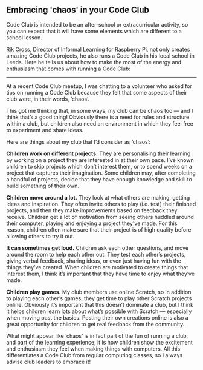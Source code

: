 
## Embracing 'chaos' in your Code Club

Code Club is intended to be an after-school or extracurricular activity, so you can expect that it will have some elements which are different to a school lesson.

[Rik Cross](https://www.futurelearn.com/profiles/4572112), Director of Informal Learning for Raspberry Pi, not only creates amazing Code Club projects, he also runs a Code Club in his local school in Leeds. Here he tells us about how to make the most of the energy and enthusiasm that comes with running a Code Club:

* * *

At a recent Code Club meetup, I was chatting to a volunteer who asked for tips on running a Code Club because they felt that some aspects of their club were, in their words, ‘chaos’.

This got me thinking that, in some ways, my club can be chaos too — and I think that’s a good thing! Obviously there is a need for rules and structure within a club, but children also need an environment in which they feel free to experiment and share ideas.

Here are things about my club that I’d consider as ‘chaos’:

**Children work on different projects.** They are personalising their learning by working on a project they are interested in at their own pace. I’ve known children to skip projects which don’t interest them, or to spend weeks on a project that captures their imagination. Some children may, after completing a handful of projects, decide that they have enough knowledge and skill to build something of their own.

**Children move around a lot.** They look at what others are making, getting ideas and inspiration. They often invite others to play (i.e. test) their finished projects, and then they make improvements based on feedback they receive. Children get a lot of motivation from seeing others huddled around their computer, playing and enjoying a project they've made. For this reason, children often make sure that their project is of high quality before allowing others to try it out.

**It can sometimes get loud.** Children ask each other questions, and move around the room to help each other out. They test each other’s projects, giving verbal feedback, sharing ideas, or even just having fun with the things they’ve created. When children are motivated to create things that interest them, I think it’s important that they have time to enjoy what they’ve made.

**Children play games.** My club members use online Scratch, so in addition to playing each other’s games, they get time to play other Scratch projects online. Obviously it’s important that this doesn’t dominate a club, but I think it helps children learn lots about what’s possible with Scratch — especially when moving past the basics. Posting their own creations online is also a great opportunity for children to get real feedback from the community.

What might appear like ‘chaos’ is in fact part of the fun of running a club, and part of the learning experience; it is how children show the excitement and enthusiasm they feel when making things with computers. All this differentiates a Code Club from regular computing classes, so I always advise club leaders to embrace it!
